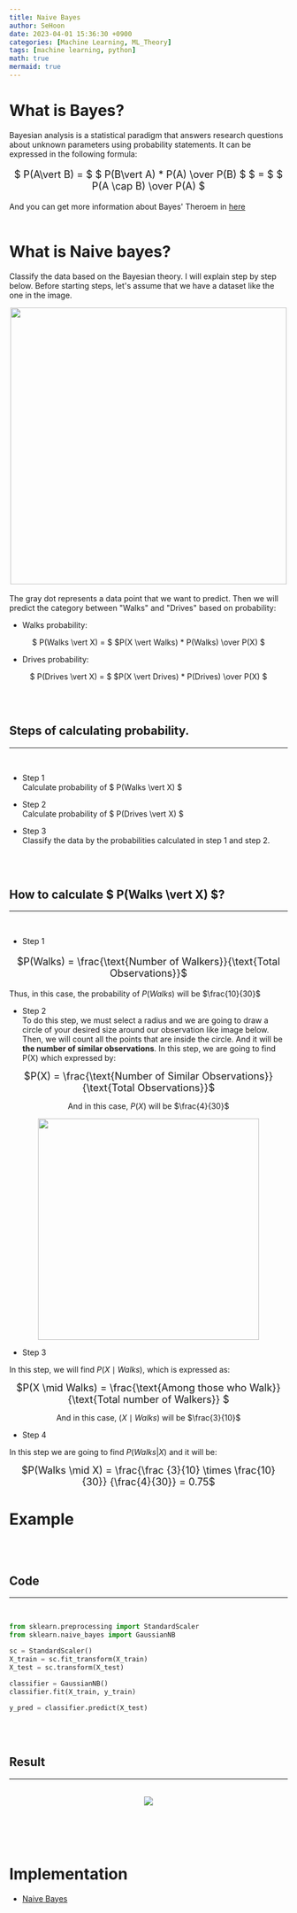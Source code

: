 ```yaml
---
title: Naive Bayes
author: SeHoon
date: 2023-04-01 15:36:30 +0900
categories: [Machine Learning, ML_Theory]
tags: [machine learning, python]
math: true
mermaid: true
---
```


# What is Bayes?
Bayesian analysis is a statistical paradigm that answers research questions about unknown parameters using probability statements. It can be expressed in the following formula:
<center>
<font size=4>

$ P(A\vert B) = $ $ P(B\vert A) * P(A) \over P(B) $ $ = $ $ P(A \cap B) \over P(A) $

</font>
</center>

And you can get more information about Bayes' Theroem in [here](https://csh970605.github.io/posts/Bayes_Theorem/)
<br><br>

# What is Naive bayes?

Classify the data based on the Bayesian theory. I will explain step by step below. Before starting steps, let's assume that we have a dataset like the one in the image.<br>

<center>
<img src="https://user-images.githubusercontent.com/28240052/229355657-a9928c9b-49b4-4bad-b0bd-b8c2d1da8873.png" width=500>
</center>
<br>
The gray dot represents a data point that we want to predict. Then we will predict the category between "Walks" and "Drives" based on probability:<br>

+ Walks probability:<br>

<center>

$ P(Walks \vert X) = $ $P(X \vert Walks) * P(Walks) \over P(X) $

</center>

+ Drives probability:
<center>

$ P(Drives \vert X) = $ $P(X \vert Drives) * P(Drives) \over P(X) $

</center>

<br><br>


## Steps of calculating probability.
---
<br>

+ Step 1<br>
Calculate probability of $ P(Walks \vert X) $

+ Step 2<br>
Calculate probability of $ P(Drives \vert X) $

+ Step 3<br>
Classify the data by the probabilities calculated in step 1 and step 2.


<br><br>

## How to calculate $ P(Walks \vert X) $?
---
<br>

+ Step 1<br>

<center>
<font size=4>

$P(Walks) = \frac{\text{Number of Walkers}}{\text{Total Observations}}$<br>

</font>
</center>

Thus, in this case, the probability of $P(Walks)$ will be $\frac{10}{30}$

+ Step 2<br>
To do this step, we must select a radius and we are going to draw a circle of your desired size around our observation like image below. Then, we will count all the points that are inside the circle. And it will be **the number of similar observations**. In this step, we are going to find P(X) which expressed by:<br>
<center>

<font size=4>

$P(X) = \frac{\text{Number of Similar Observations}}{\text{Total Observations}}$<br>
</font>

And in this case, $P(X)$ will be $\frac{4}{30}$ <br>

<img src="https://user-images.githubusercontent.com/28240052/229357205-b99be7ad-c742-4073-acbb-6330e51f2bba.png" width=400>

</center>

+ Step 3<br>

In this step, we will find $P(X \mid Walks)$, which is expressed as:<br>
<center>
<font size=4>

$P(X \mid Walks) = \frac{\text{Among those who Walk}}{\text{Total number of Walkers}} $
</font>

And in this case, $(X \mid Walks)$ will be $\frac{3}{10}$<br>
</center>

+ Step 4<br>

In this step we are going to find $P(Walks \vert X)$ and it will be:
<center>
<font size=4>

$P(Walks \mid X) = \frac{\frac {3}{10} \times \frac{10}{30}} {\frac{4}{30}} = 0.75$
</font>
</center>

# Example
<br><Br>

## Code
---
<br>

```py
from sklearn.preprocessing import StandardScaler
from sklearn.naive_bayes import GaussianNB

sc = StandardScaler()
X_train = sc.fit_transform(X_train)
X_test = sc.transform(X_test)
     
classifier = GaussianNB()
classifier.fit(X_train, y_train)

y_pred = classifier.predict(X_test)
```

<br><br>

## Result
---
<br>

<center>
<img src="https://user-images.githubusercontent.com/28240052/229357909-502dfc53-8cf6-4738-8b54-83820852be6e.png">
</center>
<br><br><br><br>

# Implementation

+ [Naive Bayes](https://github.com/csh970605/Machine-LearningA-Z/tree/main/Part%203%20-%20Classification/Section%2018%20-%20Naive%20Bayes/Python)